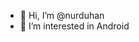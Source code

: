 - 👋 Hi, I’m @nurduhan
- 👀 I’m interested in Android

<!---
nurduhan/nurduhan is a ✨ special ✨ repository because its `README.md` (this file) appears on your GitHub profile.
You can click the Preview link to take a look at your changes.
--->

